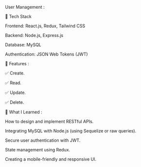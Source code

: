 User Management :


🔧 Tech Stack

Frontend: React.js, Redux, Tailwind CSS

Backend: Node.js, Express.js

Database: MySQL

Authentication: JSON Web Tokens (JWT)



🚀 Features :

✅ Create. 

✅ Read. 

✅ Update. 

✅ Delete. 



🧠 What I Learned :

How to design and implement RESTful APIs. 

Integrating MySQL with Node.js (using Sequelize or raw queries). 

Secure user authentication with JWT. 

State management using Redux. 

Creating a mobile-friendly and responsive UI. 

